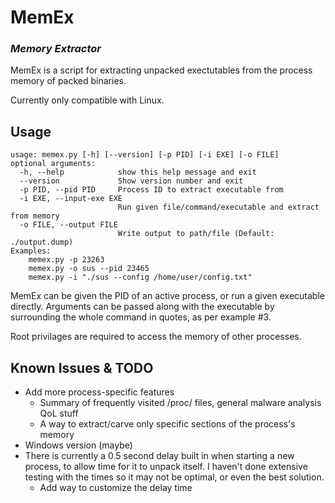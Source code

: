 # MemEx
### _Memory Extractor_
MemEx is a script for extracting unpacked exectutables from the process memory of packed binaries.

Currently only compatible with Linux.
## Usage
```
usage: memex.py [-h] [--version] [-p PID] [-i EXE] [-o FILE]
optional arguments:
  -h, --help            show this help message and exit
  --version             Show version number and exit
  -p PID, --pid PID     Process ID to extract executable from
  -i EXE, --input-exe EXE
                        Run given file/command/executable and extract from memory
  -o FILE, --output FILE
                        Write output to path/file (Default: ./output.dump)
Examples:
	memex.py -p 23263
	memex.py -o sus --pid 23465
	memex.py -i "./sus --config /home/user/config.txt"
```
MemEx can be given the PID of an active process, or run a given executable directly. Arguments can be passed along with the executable by surrounding the whole command in quotes, as per example #3.

Root privilages are required to access the memory of other processes.
## Known Issues & TODO
- Add more process-specific features
	- Summary of frequently visited /proc/<pid> files, general malware analysis QoL stuff
	- A way to extract/carve only specific sections of the process's memory
- Windows version (maybe)
- There is currently a 0.5 second delay built in when starting a new process, to allow time for it to unpack itself. I haven't done extensive testing with the times so it may not be optimal, or even the best solution.
	- Add way to customize the delay time
